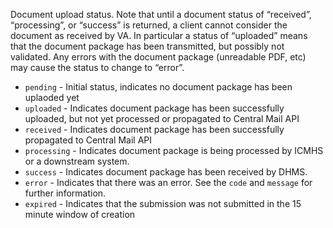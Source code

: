 Document upload status. Note that until a document status of
“received”, “processing”, or “success” is returned, a client
cannot consider the document as received by VA. In particular a
status of “uploaded” means that the document package has been
transmitted, but possibly not validated. Any errors with the
document package (unreadable PDF, etc) may cause the status to
change to “error”.

* `pending` - Initial status, indicates no document package has been uplaoded yet
* `uploaded` - Indicates document package has been successfully uploaded, but not yet processed or propagated to Central Mail API
* `received` - Indicates document package has been successfully propagated to Central Mail API
* `processing` - Indicates document package is being processed by ICMHS or a downstream system.
* `success` - Indicates document package has been received by DHMS.
* `error` - Indicates that there was an error. See the `code` and `message` for further information.
* `expired` - Indicates that the submission was not submitted in the 15 minute window of creation
